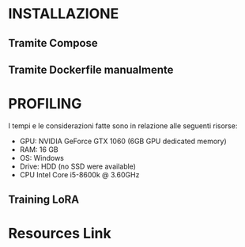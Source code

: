 # INSTALLAZIONE

## Tramite Compose

## Tramite Dockerfile manualmente

# PROFILING

I tempi e le considerazioni fatte sono in relazione alle seguenti risorse:

- GPU: NVIDIA GeForce GTX 1060 (6GB GPU dedicated memory)
- RAM: 16 GB
- OS: Windows
- Drive: HDD (no SSD were available)
- CPU Intel Core i5-8600k @ 3.60GHz

## Training LoRA


# Resources Link
